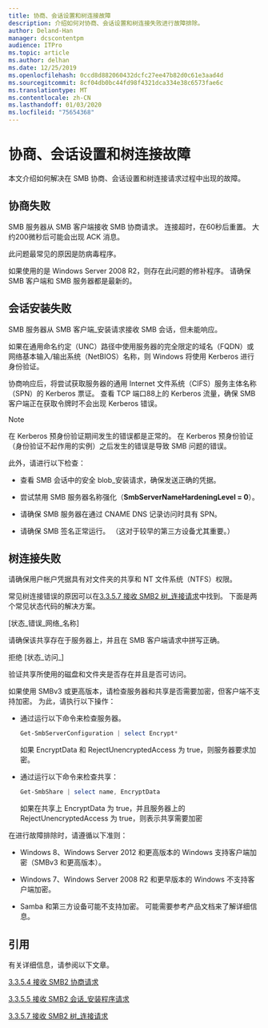 ```yaml
---
title: 协商、会话设置和树连接故障
description: 介绍如何对协商、会话设置和树连接失败进行故障排除。
author: Deland-Han
manager: dcscontentpm
audience: ITPro
ms.topic: article
ms.author: delhan
ms.date: 12/25/2019
ms.openlocfilehash: 0ccd8d882060432dcfc27ee47b82d0c61e3aad4d
ms.sourcegitcommit: 8cf04db0bc44fd98f4321dca334e38c6573fae6c
ms.translationtype: MT
ms.contentlocale: zh-CN
ms.lasthandoff: 01/03/2020
ms.locfileid: "75654368"
---
```

# <a name="negotiate-session-setup-and-tree-connect-failures"></a>协商、会话设置和树连接故障

本文介绍如何解决在 SMB 协商、会话设置和树连接请求过程中出现的故障。

## <a name="negotiate-fails"></a>协商失败

SMB 服务器从 SMB 客户端接收 SMB 协商请求。 连接超时，在60秒后重置。 大约200微秒后可能会出现 ACK 消息。

此问题最常见的原因是防病毒程序。

如果使用的是 Windows Server 2008 R2，则存在此问题的修补程序。 请确保 SMB 客户端和 SMB 服务器都是最新的。

## <a name="session-setup-fails"></a>会话安装失败

SMB 服务器从 SMB 客户端\_安装请求接收 SMB 会话，但未能响应。

如果在通用命名约定（UNC）路径中使用服务器的完全限定的域名（FQDN）或网络基本输入/输出系统（NetBIOS）名称，则 Windows 将使用 Kerberos 进行身份验证。

协商响应后，将尝试获取服务器的通用 Internet 文件系统（CIFS）服务主体名称（SPN）的 Kerberos 票证。 查看 TCP 端口88上的 Kerberos 流量，确保 SMB 客户端正在获取令牌时不会出现 Kerberos 错误。

> [!NOTE]
> 在 Kerberos 预身份验证期间发生的错误都是正常的。 在 Kerberos 预身份验证（身份验证不起作用的实例）之后发生的错误是导致 SMB 问题的错误。

此外，请进行以下检查：

- 查看 SMB 会话中的安全 blob\_安装请求，确保发送正确的凭据。

- 尝试禁用 SMB 服务器名称强化（**SmbServerNameHardeningLevel = 0**）。

- 请确保 SMB 服务器在通过 CNAME DNS 记录访问时具有 SPN。

- 请确保 SMB 签名正常运行。 （这对于较早的第三方设备尤其重要。）

## <a name="tree-connect-fails"></a>树连接失败

请确保用户帐户凭据具有对文件夹的共享和 NT 文件系统（NTFS）权限。

常见树连接错误的原因可以在[3.3.5.7 接收 SMB2 树\_连接请求](https://docs.microsoft.com/openspecs/windows_protocols/ms-smb2/652e0c14-5014-4470-999d-b174d7b2da87)中找到。 下面是两个常见状态代码的解决方案。

\[状态\_错误\_网络\_名称\]

请确保该共享存在于服务器上，并且在 SMB 客户端请求中拼写正确。

拒绝 \[状态\_访问\_\]

验证共享所使用的磁盘和文件夹是否存在并且是否可访问。

如果使用 SMBv3 或更高版本，请检查服务器和共享是否需要加密，但客户端不支持加密。 为此，请执行以下操作：

- 通过运行以下命令来检查服务器。

  ```PowerShell
  Get-SmbServerConfiguration | select Encrypt*
  ```

  如果 EncryptData 和 RejectUnencryptedAccess 为 true，则服务器要求加密。

- 通过运行以下命令来检查共享：

  ```PowerShell
  Get-SmbShare | select name, EncryptData  
  ```

  如果在共享上 EncryptData 为 true，并且服务器上的 RejectUnencryptedAccess 为 true，则表示共享需要加密

在进行故障排除时，请遵循以下准则：

- Windows 8、Windows Server 2012 和更高版本的 Windows 支持客户端加密（SMBv3 和更高版本）。

- Windows 7、Windows Server 2008 R2 和更早版本的 Windows 不支持客户端加密。

- Samba 和第三方设备可能不支持加密。 可能需要参考产品文档来了解详细信息。

## <a name="references"></a>引用

有关详细信息，请参阅以下文章。

[3.3.5.4 接收 SMB2 协商请求](https://docs.microsoft.com/openspecs/windows_protocols/ms-smb2/b39f253e-4963-40df-8dff-2f9040ebbeb1)

[3.3.5.5 接收 SMB2 会话\_安装程序请求](https://docs.microsoft.com/openspecs/windows_protocols/ms-smb2/e545352b-9f2b-4c5e-9350-db46e4f6755e)

[3.3.5.7 接收 SMB2 树\_连接请求](https://docs.microsoft.com/openspecs/windows_protocols/ms-smb2/652e0c14-5014-4470-999d-b174d7b2da87?redirectedfrom=MSDN)
